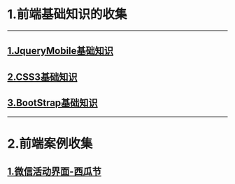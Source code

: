# 1.前端基础知识的收集

---

## [1.JqueryMobile基础知识](doc/jqueryBasics.md)  
## [2.CSS3基础知识](doc/CSS3.md)  
## [3.BootStrap基础知识](doc/bootstrap.md)







---
# 2.前端案例收集  

## [1.微信活动界面-西瓜节](doc/WeChat_Watermelon.md)  
